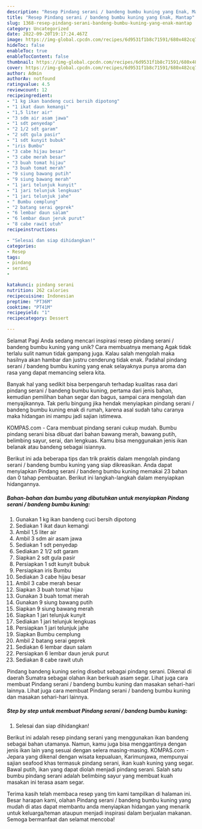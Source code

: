 ```yaml
---
description: "Resep Pindang serani / bandeng bumbu kuning yang Enak, Mantap"
title: "Resep Pindang serani / bandeng bumbu kuning yang Enak, Mantap"
slug: 1368-resep-pindang-serani-bandeng-bumbu-kuning-yang-enak-mantap
category: Uncategorized
date: 2022-09-20T19:17:24.467Z
image: https://img-global.cpcdn.com/recipes/6d9531f1b8c71591/680x482cq70/pindang-serani-bandeng-bumbu-kuning-foto-resep-utama.jpg
hideToc: false
enableToc: true
enableTocContent: false
thumbnail: https://img-global.cpcdn.com/recipes/6d9531f1b8c71591/680x482cq70/pindang-serani-bandeng-bumbu-kuning-foto-resep-utama.jpg
cover: https://img-global.cpcdn.com/recipes/6d9531f1b8c71591/680x482cq70/pindang-serani-bandeng-bumbu-kuning-foto-resep-utama.jpg
author: Admin
authorAv: notfound
ratingvalue: 4.5
reviewcount: 12
recipeingredient:
- "1 kg ikan bandeng cuci bersih dipotong"
- "1 ikat daun kemangi"
- "1,5 liter air"
- "3 sdm air asam jawa"
- "1 sdt penyedap"
- "2 1/2 sdt garam"
- "2 sdt gula pasir"
- "1 sdt kunyit bubuk"
- "iris Bumbu"
- "3 cabe hijau besar"
- "3 cabe merah besar"
- "3 buah tomat hijau"
- "3 buah tomat merah"
- "9 siung bawang putih"
- "9 siung bawang merah"
- "1 jari telunjuk kunyit"
- "1 jari telunjuk lengkuas"
- "1 jari telunjuk jahe"
- " Bumbu cemplung"
- "2 batang serai geprek"
- "6 lembar daun salam"
- "6 lembar daun jeruk purut"
- "8 cabe rawit utuh"
recipeinstructions:

- "Selesai dan siap dihidangkan!"
categories:
- Resep
tags:
- pindang
- serani
- 

katakunci: pindang serani  
nutrition: 262 calories
recipecuisine: Indonesian
preptime: "PT36M"
cooktime: "PT41M"
recipeyield: "1"
recipecategory: Dessert

---
```



Selamat Pagi Anda sedang mencari inspirasi resep pindang serani / bandeng bumbu kuning yang unik? Cara membuatnya memang Agak tidak terlalu sulit namun tidak gampang juga. Kalau salah mengolah maka hasilnya akan hambar dan justru cenderung tidak enak. Padahal pindang serani / bandeng bumbu kuning yang enak selayaknya punya aroma dan rasa yang dapat memancing selera kita.


Banyak hal yang sedikit bisa berpengaruh terhadap kualitas rasa dari pindang serani / bandeng bumbu kuning, pertama dari jenis bahan, kemudian pemilihan bahan segar dan bagus, sampai cara mengolah dan menyajikannya. Tak perlu bingung jika hendak menyiapkan pindang serani / bandeng bumbu kuning enak di rumah, karena asal sudah tahu caranya maka hidangan ini mampu jadi sajian istimewa.

KOMPAS.com - Cara membuat pindang serani cukup mudah. Bumbu pindang serani bisa dibuat dari bahan bawang merah, bawang putih, belimbing sayur, serai, dan lengkuas. Kamu bisa menggunakan jenis ikan belanak atau bandeng sebagai isiannya.


Berikut ini ada beberapa tips dan trik praktis dalam mengolah pindang serani / bandeng bumbu kuning yang siap dikreasikan. Anda dapat menyiapkan Pindang serani / bandeng bumbu kuning memakai 23 bahan dan 0 tahap pembuatan. Berikut ini langkah-langkah dalam menyiapkan hidangannya.

<!--inarticleads1-->

##### Bahan-bahan dan bumbu yang dibutuhkan untuk menyiapkan Pindang serani / bandeng bumbu kuning:

1. Gunakan 1 kg ikan bandeng cuci bersih dipotong
1. Sediakan 1 ikat daun kemangi
1. Ambil 1,5 liter air
1. Ambil 3 sdm air asam jawa
1. Sediakan 1 sdt penyedap
1. Sediakan 2 1/2 sdt garam
1. Siapkan 2 sdt gula pasir
1. Persiapkan 1 sdt kunyit bubuk
1. Persiapkan iris Bumbu
1. Sediakan 3 cabe hijau besar
1. Ambil 3 cabe merah besar
1. Siapkan 3 buah tomat hijau
1. Gunakan 3 buah tomat merah
1. Gunakan 9 siung bawang putih
1. Siapkan 9 siung bawang merah
1. Siapkan 1 jari telunjuk kunyit
1. Sediakan 1 jari telunjuk lengkuas
1. Persiapkan 1 jari telunjuk jahe
1. Siapkan  Bumbu cemplung
1. Ambil 2 batang serai geprek
1. Sediakan 6 lembar daun salam
1. Persiapkan 6 lembar daun jeruk purut
1. Sediakan 8 cabe rawit utuh


Pindang bandeng kuning sering disebut sebagai pindang serani. Dikenal di daerah Sumatra sebagai olahan ikan berkuah asam segar. Lihat juga cara membuat Pindang serani / bandeng bumbu kuning dan masakan sehari-hari lainnya. Lihat juga cara membuat Pindang serani / bandeng bumbu kuning dan masakan sehari-hari lainnya. 

<!--inarticleads2-->

##### Step by step untuk membuat Pindang serani / bandeng bumbu kuning:


1. Selesai dan siap dihidangkan!

Berikut ini adalah resep pindang serani yang menggunakan ikan bandeng sebagai bahan utamanya. Namun, kamu juga bisa menggantinya dengan jenis ikan lain yang sesuai dengan selera masing-masing. KOMPAS.com - Jepara yang dikenal dengan wisata kepualuan, Karimunjawa, mempunyai sajian seafood khas termasuk pindang serani, ikan kuah kuning yang segar. Bawal putih, ikan yang dapat diolah menjadi pindang serani. Salah satu bumbu pindang serani adalah belimbing sayur yang membuat kuah masakan ini terasa asam segar. 

Terima kasih telah membaca resep yang tim kami tampilkan di halaman ini. Besar harapan kami, olahan Pindang serani / bandeng bumbu kuning yang mudah di atas dapat membantu anda menyiapkan hidangan yang menarik untuk keluarga/teman ataupun menjadi inspirasi dalam berjualan makanan. Semoga bermanfaat dan selamat mencoba!
